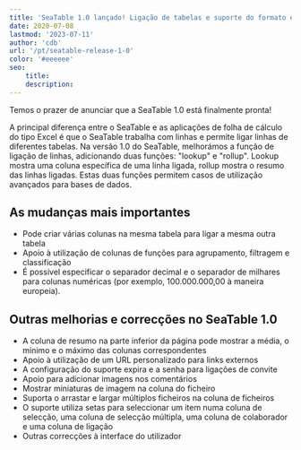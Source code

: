 ```yaml
---
title: 'SeaTable 1.0 lançado! Ligação de tabelas e suporte do formato europeu de números - SeaTable'
date: 2020-07-08
lastmod: '2023-07-11'
author: 'cdb'
url: '/pt/seatable-release-1-0'
color: '#eeeeee'
seo:
    title:
    description:
---
```


Temos o prazer de anunciar que a SeaTable 1.0 está finalmente pronta!

A principal diferença entre o SeaTable e as aplicações de folha de cálculo do tipo Excel é que o SeaTable trabalha com linhas e permite ligar linhas de diferentes tabelas. Na versão 1.0 do SeaTable, melhorámos a função de ligação de linhas, adicionando duas funções: "lookup" e "rollup". Lookup mostra uma coluna específica de uma linha ligada, rollup mostra o resumo das linhas ligadas. Estas duas funções permitem casos de utilização avançados para bases de dados.

## As mudanças mais importantes

- Pode criar várias colunas na mesma tabela para ligar a mesma outra tabela
- Apoio à utilização de colunas de funções para agrupamento, filtragem e classificação
- É possível especificar o separador decimal e o separador de milhares para colunas numéricas (por exemplo, 100.000.000,00 à maneira europeia).

## Outras melhorias e correcções no SeaTable 1.0

- A coluna de resumo na parte inferior da página pode mostrar a média, o mínimo e o máximo das colunas correspondentes
- Apoio à utilização de um URL personalizado para links externos
- A configuração do suporte expira e a senha para ligações de convite
- Apoio para adicionar imagens nos comentários
- Mostrar miniaturas de imagem na coluna do ficheiro
- Suporta o arrastar e largar múltiplos ficheiros na coluna de ficheiros
- O suporte utiliza setas para seleccionar um item numa coluna de selecção, uma coluna de selecção múltipla, uma coluna de colaborador e uma coluna de ligação
- Outras correcções à interface do utilizador
